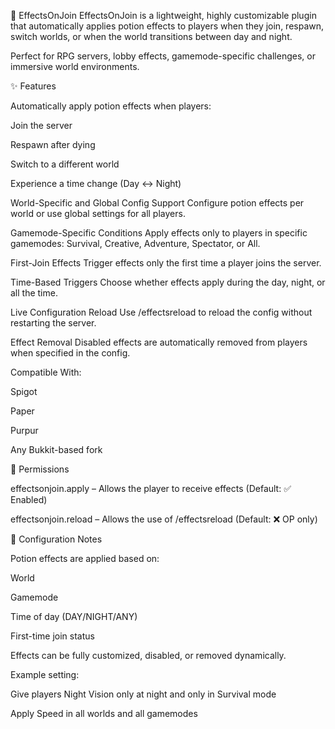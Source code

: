 🔮 EffectsOnJoin
EffectsOnJoin is a lightweight, highly customizable plugin that automatically applies potion effects to players when they join, respawn, switch worlds, or when the world transitions between day and night.

Perfect for RPG servers, lobby effects, gamemode-specific challenges, or immersive world environments.

✨ Features

Automatically apply potion effects when players:

Join the server

Respawn after dying

Switch to a different world

Experience a time change (Day ↔ Night)

World-Specific and Global Config Support
Configure potion effects per world or use global settings for all players.

Gamemode-Specific Conditions
Apply effects only to players in specific gamemodes: Survival, Creative, Adventure, Spectator, or All.

First-Join Effects
Trigger effects only the first time a player joins the server.

Time-Based Triggers
Choose whether effects apply during the day, night, or all the time.

Live Configuration Reload
Use /effectsreload to reload the config without restarting the server.

Effect Removal
Disabled effects are automatically removed from players when specified in the config.

Compatible With:

Spigot

Paper

Purpur

Any Bukkit-based fork

🔐 Permissions

effectsonjoin.apply – Allows the player to receive effects (Default: ✅ Enabled)

effectsonjoin.reload – Allows the use of /effectsreload (Default: ❌ OP only)

📘 Configuration Notes

Potion effects are applied based on:

World

Gamemode

Time of day (DAY/NIGHT/ANY)

First-time join status

Effects can be fully customized, disabled, or removed dynamically.

Example setting:

Give players Night Vision only at night and only in Survival mode

Apply Speed in all worlds and all gamemodes

